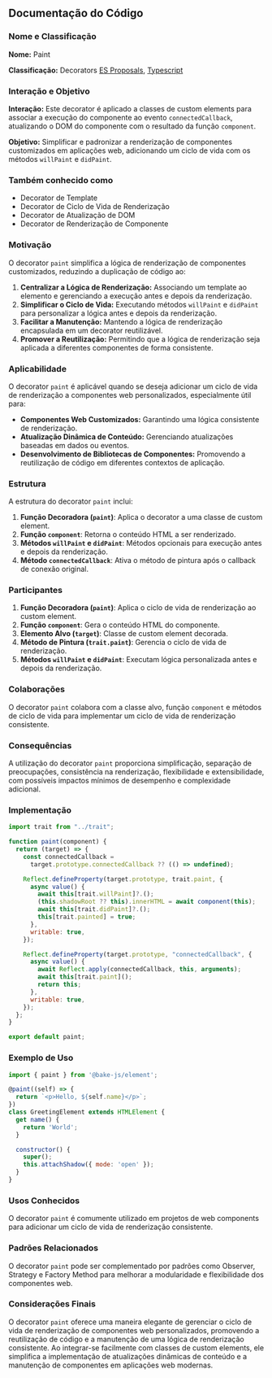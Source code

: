 ## Documentação do Código

### Nome e Classificação

**Nome:** Paint

**Classificação:** Decorators [ES Proposals](https://www.proposals.es/proposals/Decorators), [Typescript](https://www.typescriptlang.org/docs/handbook/decorators.html)

### Interação e Objetivo

**Interação:** Este decorator é aplicado a classes de custom elements para associar a execução do componente ao evento `connectedCallback`, atualizando o DOM do componente com o resultado da função `component`.

**Objetivo:** Simplificar e padronizar a renderização de componentes customizados em aplicações web, adicionando um ciclo de vida com os métodos `willPaint` e `didPaint`.

### Também conhecido como

- Decorator de Template
- Decorator de Ciclo de Vida de Renderização
- Decorator de Atualização de DOM
- Decorator de Renderização de Componente

### Motivação

O decorator `paint` simplifica a lógica de renderização de componentes customizados, reduzindo a duplicação de código ao:

1. **Centralizar a Lógica de Renderização:** Associando um template ao elemento e gerenciando a execução antes e depois da renderização.
2. **Simplificar o Ciclo de Vida:** Executando métodos `willPaint` e `didPaint` para personalizar a lógica antes e depois da renderização.
3. **Facilitar a Manutenção:** Mantendo a lógica de renderização encapsulada em um decorator reutilizável.
4. **Promover a Reutilização:** Permitindo que a lógica de renderização seja aplicada a diferentes componentes de forma consistente.

### Aplicabilidade

O decorator `paint` é aplicável quando se deseja adicionar um ciclo de vida de renderização a componentes web personalizados, especialmente útil para:

- **Componentes Web Customizados:** Garantindo uma lógica consistente de renderização.
- **Atualização Dinâmica de Conteúdo:** Gerenciando atualizações baseadas em dados ou eventos.
- **Desenvolvimento de Bibliotecas de Componentes:** Promovendo a reutilização de código em diferentes contextos de aplicação.

### Estrutura

A estrutura do decorator `paint` inclui:

1. **Função Decoradora (`paint`)**: Aplica o decorator a uma classe de custom element.
2. **Função `component`**: Retorna o conteúdo HTML a ser renderizado.
3. **Métodos `willPaint` e `didPaint`**: Métodos opcionais para execução antes e depois da renderização.
4. **Método `connectedCallback`**: Ativa o método de pintura após o callback de conexão original.

### Participantes

1. **Função Decoradora (`paint`)**: Aplica o ciclo de vida de renderização ao custom element.
2. **Função `component`**: Gera o conteúdo HTML do componente.
3. **Elemento Alvo (`target`)**: Classe de custom element decorada.
4. **Método de Pintura (`trait.paint`)**: Gerencia o ciclo de vida de renderização.
5. **Métodos `willPaint` e `didPaint`**: Executam lógica personalizada antes e depois da renderização.

### Colaborações

O decorator `paint` colabora com a classe alvo, função `component` e métodos de ciclo de vida para implementar um ciclo de vida de renderização consistente.

### Consequências

A utilização do decorator `paint` proporciona simplificação, separação de preocupações, consistência na renderização, flexibilidade e extensibilidade, com possíveis impactos mínimos de desempenho e complexidade adicional.

### Implementação

```javascript
import trait from "../trait";

function paint(component) {
  return (target) => {
    const connectedCallback =
      target.prototype.connectedCallback ?? (() => undefined);

    Reflect.defineProperty(target.prototype, trait.paint, {
      async value() {
        await this[trait.willPaint]?.();
        (this.shadowRoot ?? this).innerHTML = await component(this);
        await this[trait.didPaint]?.();
        this[trait.painted] = true;
      },
      writable: true,
    });

    Reflect.defineProperty(target.prototype, "connectedCallback", {
      async value() {
        await Reflect.apply(connectedCallback, this, arguments);
        await this[trait.paint]();
        return this;
      },
      writable: true,
    });
  };
}

export default paint;
```

### Exemplo de Uso

```javascript
import { paint } from '@bake-js/element';

@paint((self) => {
  return `<p>Hello, ${self.name}</p>`;
})
class GreetingElement extends HTMLElement {
  get name() {
    return 'World';
  }

  constructor() {
    super();
    this.attachShadow({ mode: 'open' });
  }
}
```

### Usos Conhecidos

O decorator `paint` é comumente utilizado em projetos de web components para adicionar um ciclo de vida de renderização consistente.

### Padrões Relacionados

O decorator `paint` pode ser complementado por padrões como Observer, Strategy e Factory Method para melhorar a modularidade e flexibilidade dos componentes web.


### Considerações Finais

O decorator `paint` oferece uma maneira elegante de gerenciar o ciclo de vida de renderização de componentes web personalizados, promovendo a reutilização de código e a manutenção de uma lógica de renderização consistente. Ao integrar-se facilmente com classes de custom elements, ele simplifica a implementação de atualizações dinâmicas de conteúdo e a manutenção de componentes em aplicações web modernas.
